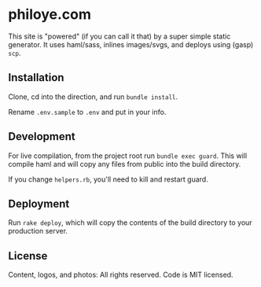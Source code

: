 # philoye.com
This site is "powered" (if you can call it that) by a super simple static generator. It uses haml/sass, inlines images/svgs, and deploys using (gasp) `scp`.

## Installation
Clone, cd into the direction, and run `bundle install`.

Rename `.env.sample` to `.env` and put in your info.

## Development
For live compilation, from the project root run `bundle exec guard`. This will compile haml and will copy any files from public into the build directory.

If you change `helpers.rb`, you'll need to kill and restart guard.

## Deployment
Run `rake deploy`, which will copy the contents of the build directory to your production server.

## License
Content, logos, and photos: All rights reserved.
Code is MIT licensed.

